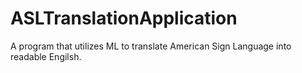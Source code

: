 # ASLTranslationApplication
A program that utilizes ML to translate American Sign Language into readable Engilsh.
